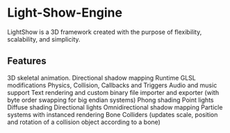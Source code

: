 # Light-Show-Engine
LightShow is a 3D framework created with the purpose of flexibility, scalability, and simplicity.

## Features
3D skeletal animation.
Directional shadow mapping
Runtime GLSL modifications
Physics, Collision, Callbacks and Triggers
Audio and music support
Text rendering and custom binary file importer and exporter (with byte order swapping for big endian systems)
Phong shading
Point lights
Diffuse shading
Directional lights
Omnidirectional shadow mapping
Particle systems with instanced rendering
Bone Colliders (updates scale, position and rotation of a collision object according to a bone)
